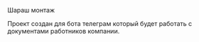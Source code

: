 Шараш монтаж

Проект создан для бота телеграм который будет работать с документами работников компании.
